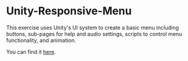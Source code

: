 # Unity-Responsive-Menu

This exercise uses Unity's UI system to create a basic menu including buttons, sub-pages for help and audio settings, scripts to control menu functionality, and animation.

You can find it [here](https://1cbondy1.github.io/Unity-Responsive-Menu/).
